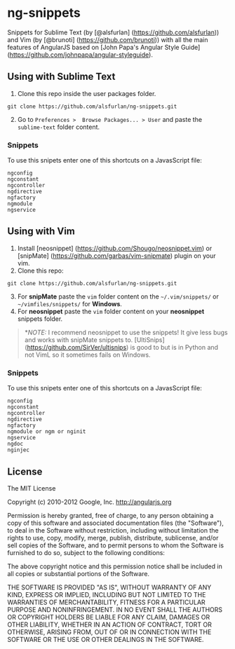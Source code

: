 # ng-snippets

Snippets for Sublime Text (by [@alsfurlan] (https://github.com/alsfurlan)) and Vim (by [@brunoti] (https://github.com/brunoti)) with all the main features of AngularJS based on [John Papa's Angular Style Guide] (https://github.com/johnpapa/angular-styleguide).

## Using with Sublime Text

1. Clone this repo inside the user packages folder. 
```shell
git clone https://github.com/alsfurlan/ng-snippets.git
```
2. Go to `Preferences >  Browse Packages... > User` and paste the `sublime-text` folder content.

### Snippets
To use this snipets enter one of this shortcuts on a JavasScript file:

```shell
ngconfig
ngconstant
ngcontroller
ngdirective
ngfactory
ngmodule
ngservice
```

## Using with Vim

1. Install [neosnippet] (https://github.com/Shougo/neosnippet.vim) or [snipMate] (https://github.com/garbas/vim-snipmate) plugin on your vim.
2. Clone this repo:
```shell
git clone https://github.com/alsfurlan/ng-snippets.git
```
3. For **snipMate** paste the `vim` folder content on the `~/.vim/snippets/` or `~/vimfiles/snippets/` for **Windows**.
4. For **neosnippet** paste the `vim` folder content on your **neosnippet** snippets folder.

> **NOTE:* I recommend neosnippet to use the snippets! It give less bugs and works with snipMate snippets to. [UltiSnips] (https://github.com/SirVer/ultisnips) is good to but is in Python and not VimL so it sometimes fails on Windows. 

### Snippets
To use this snipets enter one of this shortcuts on a JavasScript file:

```shell
ngconfig
ngconstant
ngcontroller
ngdirective
ngfactory
ngmodule or ngm or nginit
ngservice
ngdoc
nginjec
```

## License

The MIT License

Copyright (c) 2010-2012 Google, Inc. http://angularjs.org

Permission is hereby granted, free of charge, to any person obtaining a copy
of this software and associated documentation files (the "Software"), to deal
in the Software without restriction, including without limitation the rights
to use, copy, modify, merge, publish, distribute, sublicense, and/or sell
copies of the Software, and to permit persons to whom the Software is
furnished to do so, subject to the following conditions:

The above copyright notice and this permission notice shall be included in
all copies or substantial portions of the Software.

THE SOFTWARE IS PROVIDED "AS IS", WITHOUT WARRANTY OF ANY KIND, EXPRESS OR
IMPLIED, INCLUDING BUT NOT LIMITED TO THE WARRANTIES OF MERCHANTABILITY,
FITNESS FOR A PARTICULAR PURPOSE AND NONINFRINGEMENT. IN NO EVENT SHALL THE
AUTHORS OR COPYRIGHT HOLDERS BE LIABLE FOR ANY CLAIM, DAMAGES OR OTHER
LIABILITY, WHETHER IN AN ACTION OF CONTRACT, TORT OR OTHERWISE, ARISING FROM,
OUT OF OR IN CONNECTION WITH THE SOFTWARE OR THE USE OR OTHER DEALINGS IN
THE SOFTWARE.
